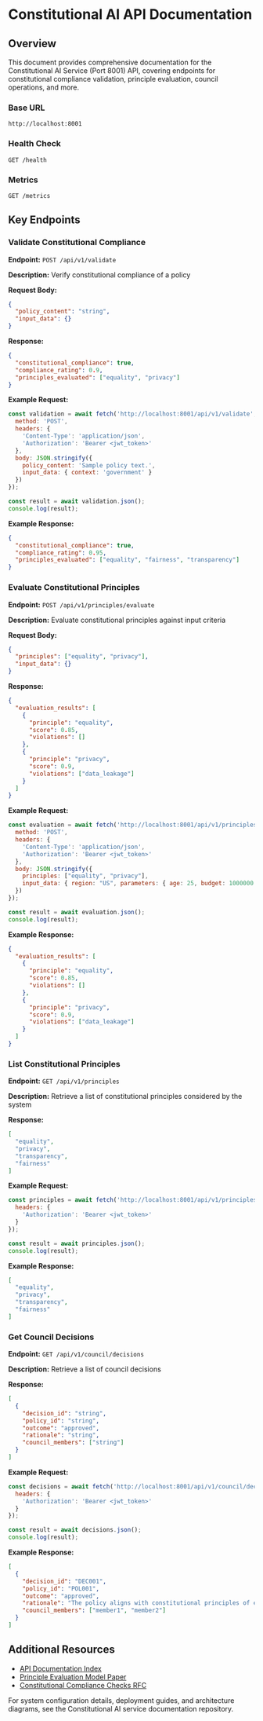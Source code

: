 # Constitutional AI API Documentation

## Overview

This document provides comprehensive documentation for the Constitutional AI Service (Port 8001) API, covering endpoints for constitutional compliance validation, principle evaluation, council operations, and more.

### Base URL

`http://localhost:8001`

### Health Check

`GET /health`

### Metrics

`GET /metrics`

## Key Endpoints

### Validate Constitutional Compliance

**Endpoint:** `POST /api/v1/validate`

**Description:** Verify constitutional compliance of a policy

**Request Body:**
```json
{
  "policy_content": "string",
  "input_data": {}
}
```

**Response:**
```json
{
  "constitutional_compliance": true,
  "compliance_rating": 0.9,
  "principles_evaluated": ["equality", "privacy"]
}
```

**Example Request:**
```javascript
const validation = await fetch('http://localhost:8001/api/v1/validate', {
  method: 'POST',
  headers: {
    'Content-Type': 'application/json',
    'Authorization': 'Bearer <jwt_token>'
  },
  body: JSON.stringify({
    policy_content: 'Sample policy text.',
    input_data: { context: 'government' }
  })
});

const result = await validation.json();
console.log(result);
```

**Example Response:**
```json
{
  "constitutional_compliance": true,
  "compliance_rating": 0.95,
  "principles_evaluated": ["equality", "fairness", "transparency"]
}
```

### Evaluate Constitutional Principles

**Endpoint:** `POST /api/v1/principles/evaluate`

**Description:** Evaluate constitutional principles against input criteria

**Request Body:**
```json
{
  "principles": ["equality", "privacy"],
  "input_data": {}
}
```

**Response:**
```json
{
  "evaluation_results": [
    {
      "principle": "equality",
      "score": 0.85,
      "violations": []
    },
    {
      "principle": "privacy",
      "score": 0.9,
      "violations": ["data_leakage"]
    }
  ]
}
```

**Example Request:**
```javascript
const evaluation = await fetch('http://localhost:8001/api/v1/principles/evaluate', {
  method: 'POST',
  headers: {
    'Content-Type': 'application/json',
    'Authorization': 'Bearer <jwt_token>'
  },
  body: JSON.stringify({
    principles: ["equality", "privacy"],
    input_data: { region: "US", parameters: { age: 25, budget: 1000000 } }
  })
});

const result = await evaluation.json();
console.log(result);
```

**Example Response:**
```json
{
  "evaluation_results": [
    {
      "principle": "equality",
      "score": 0.85,
      "violations": []
    },
    {
      "principle": "privacy",
      "score": 0.9,
      "violations": ["data_leakage"]
    }
  ]
}
```

### List Constitutional Principles

**Endpoint:** `GET /api/v1/principles`

**Description:** Retrieve a list of constitutional principles considered by the system

**Response:**
```json
[
  "equality",
  "privacy",
  "transparency",
  "fairness"
]
```

**Example Request:**
```javascript
const principles = await fetch('http://localhost:8001/api/v1/principles', {
  headers: {
    'Authorization': 'Bearer <jwt_token>'
  }
});

const result = await principles.json();
console.log(result);
```

**Example Response:**
```json
[
  "equality",
  "privacy",
  "transparency",
  "fairness"
]
```

### Get Council Decisions

**Endpoint:** `GET /api/v1/council/decisions`

**Description:** Retrieve a list of council decisions

**Response:**
```json
[
  {
    "decision_id": "string",
    "policy_id": "string",
    "outcome": "approved",
    "rationale": "string",
    "council_members": ["string"]
  }
]
```

**Example Request:**
```javascript
const decisions = await fetch('http://localhost:8001/api/v1/council/decisions', {
  headers: {
    'Authorization': 'Bearer <jwt_token>'
  }
});

const result = await decisions.json();
console.log(result);
```

**Example Response:**
```json
[
  {
    "decision_id": "DEC001",
    "policy_id": "POL001",
    "outcome": "approved",
    "rationale": "The policy aligns with constitutional principles of equality and privacy.",
    "council_members": ["member1", "member2"]
  }
]
```

## Additional Resources

- [API Documentation Index](index.md)
- [Principle Evaluation Model Paper](models/principle-eval.pdf)
- [Constitutional Compliance Checks RFC](rfcs/compliance-checks.md)

For system configuration details, deployment guides, and architecture diagrams, see the Constitutional AI service documentation repository.